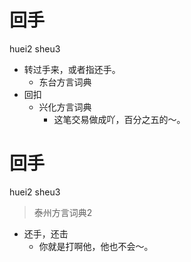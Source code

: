 # 回手
huei2 sheu3
+ 转过手来，或者指还手。
  * 东台方言词典
+ 回扣
  * 兴化方言词典
    - 这笔交易做成吖，百分之五的～。

# 回手
huei2 sheu3
> 泰州方言词典2
- 还手，还击
  - 你就是打啊他，他也不会～。
